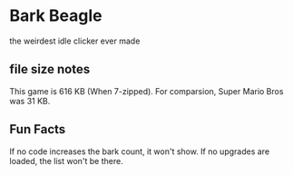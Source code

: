 # Bark Beagle

the weirdest idle clicker ever made

## file size notes

This game is 616 KB (When 7-zipped).
For comparsion, Super Mario Bros was 31 KB.

## Fun Facts

If no code increases the bark count, it won't show.
If no upgrades are loaded, the list won't be there.
